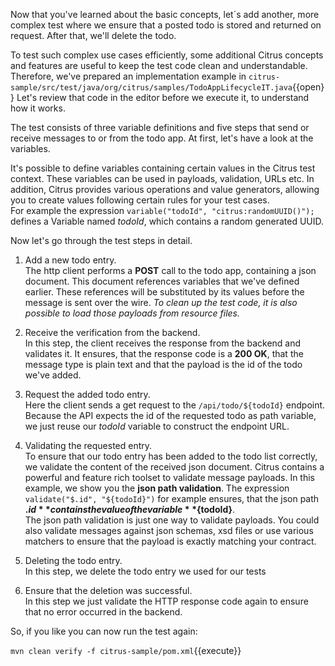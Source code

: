 Now that you've learned about the basic concepts, let´s add another, more complex test where we ensure that a posted todo
is stored and returned on request. After that, we'll delete the todo.

To test such complex use cases efficiently, some additional Citrus concepts and features are useful to keep the test
code clean and understandable. Therefore, we've prepared an implementation example in
``citrus-sample/src/test/java/org/citrus/samples/TodoAppLifecycleIT.java``{{open}}
Let's review that code in the editor before we execute it, to understand how it works.

The test consists of three variable definitions and five steps that send or receive messages to or from the todo app.
At first, let's have a look at the variables.

It's possible to define variables containing certain values in the Citrus test context. These variables can be used in
payloads, validation, URLs etc. In addition, Citrus provides various operations and value generators, allowing you to
create values following certain rules for your test cases.  
For example the expression `variable("todoId", "citrus:randomUUID()");` defines a Variable named _todoId_, which
contains a random generated UUID.

Now let's go through the test steps in detail.
1. Add a new todo entry.  
The http client performs a **POST** call to the todo app, containing a json document. This document references variables
that we've defined earlier. These references will be substituted by its values before the message is sent over the wire. 
_To clean up the test code, it is also possible to load those payloads from resource files._

2. Receive the verification from the backend.  
In this step, the client receives the response from the backend and validates it. It ensures, that the response code is
a **200 OK**, that the message type is plain text and that the payload is the id of the todo we've added.

3. Request the added todo entry.  
Here the client sends a get request to the `/api/todo/${todoId}` endpoint. Because the API expects the id of the 
requested todo as path variable, we just reuse our _todoId_ variable to construct the endpoint URL.

4. Validating the requested entry.  
To ensure that our todo entry has been added to the todo list correctly, we validate the content of the received json
document. Citrus contains a powerful and feature rich toolset to validate message payloads. In this example, we show
you the **json path validation**. The expression `validate("$.id", "${todoId}")` for example ensures, that the json 
path **$.id** contains the value of the variable **${todoId}**.  
The json path validation is just one way to validate payloads. You could also validate messages against json schemas,
xsd files or use various matchers to ensure that the payload is exactly matching your contract.

5. Deleting the todo entry.  
In this step, we delete the todo entry we used for our tests

6. Ensure that the deletion was successful.  
In this step we just validate the HTTP response code again to ensure that no error occurred in the backend.

So, if you like you can now run the test again:

`mvn clean verify -f citrus-sample/pom.xml`{{execute}}
